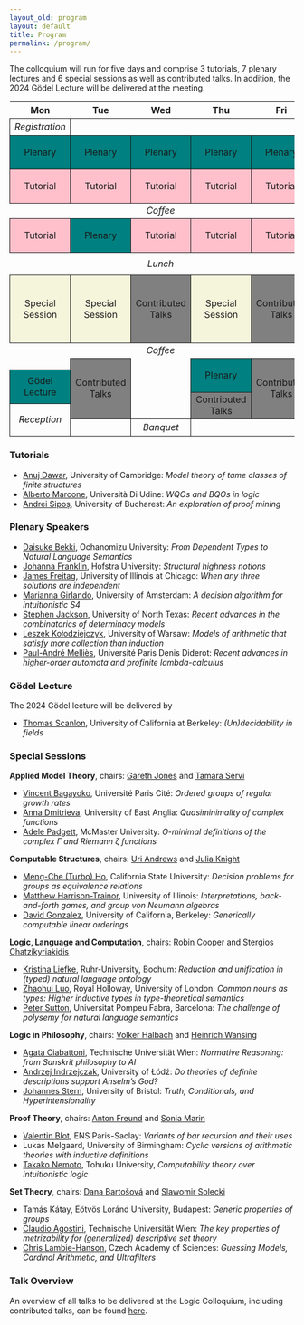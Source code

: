 ```yaml
---
layout_old: program
layout: default
title: Program
permalink: /program/
---
```


The colloquium will run for five days and comprise 3 tutorials, 7 plenary lectures and 6 special sessions as well as contributed talks. In addition, the 2024 Gödel Lecture will be delivered at the meeting.

<style>
    table {
        margin-left:auto;
        margin-right:auto;
        /* width:400px */
        /* border-spacing: 4px; */
        margin-bottom: 10px
    }

    th {
        text-align: center;
        padding: 4px;
        padding-right: 8px;
        padding-left: 8px;
    }

    /* th:first-child {
        text-align: right;
        font-style: italic;
        font-weight: normal;
    } */

    tr > th:first-child {
        text-align: left;
        font-style: italic;
        font-weight: normal;
        display: none;
    }

    td {
        padding-left: 8px;
        padding-right: 8px;
        /* width:60px; */
        text-align: center;
        height: 30px;
        width: 100px;
        /* border: thin solid; */
    }

    .break, .empty {
        font-style: italic;
        height: 20px;
        border: none;
    }

    .lunch {
        font-style: italic;
        height: 40px;
        border: none;
    }

    .social {
        font-style: italic;
        border: thin solid;
    }

    .pl, .gl {
        background-color: teal;
        border: thin solid;
        height: 60px;
    }

    .tu {
        background-color: pink;
        height: 60px;
        border: thin solid;
    }

    .ss {
        background-color: beige;
        height: 120px;
        border: thin solid;
    }

    .ct {
        background-color: gray;
        border: thin solid;
    }
</style>

<table>
    <thead>
    <tr>
        <th></th>
        <th>Mon</th>
        <th>Tue</th>
        <th>Wed</th>
        <th>Thu</th>
        <th>Fri</th>
    </tr>
    </thead>
    <tbody>
    <tr>
        <th>0815 &ndash; 0845</th>
        <td class="social">Registration</td>
    </tr>
    <tr>
        <th>0900 &ndash; 1000</th>
        <td class="pl">Plenary</td>
        <td class="pl">Plenary</td>
        <td class="pl">Plenary</td>
        <td class="pl">Plenary</td>
        <td class="pl">Plenary</td>
    </tr>
    <tr>
        <th>1000 &ndash; 1100</th>
        <td class="tu">Tutorial</td>
        <td class="tu">Tutorial</td>
        <td class="tu">Tutorial</td>
        <td class="tu">Tutorial</td>
        <td class="tu">Tutorial</td>
    </tr>
    <tr>
        <th>1100 &ndash; 1130</th>
        <td colspan="5" class="break">Coffee</td>
    </tr>
    <tr>
        <th>1130 &ndash; 1230</th>
        <td class="tu">Tutorial</td>
        <td class="pl">Plenary</td>
        <td class="tu">Tutorial</td>
        <td class="tu">Tutorial</td>
        <td class="tu">Tutorial</td>
    </tr>
    <tr>
        <th>1230 &ndash; 1400</th>
        <td colspan="5" class="lunch">Lunch</td>
    </tr>
    <tr>
        <th rowspan="4">1400 &ndash; 1600</th>
        <td rowspan="4" class="ss">Special Session</td>
        <td rowspan="4" class="ss">Special Session</td>
        <td rowspan="4" class="ct">Contributed Talks</td>
        <td rowspan="4" class="ss">Special Session</td>
        <td rowspan="4" class="ct">Contributed Talks</td>
    </tr>
    <tr>
        <!-- 1430 -->
    </tr>
    <tr>
        <!-- 1500 -->
    </tr>
    <tr>
        <!-- 1530 -->
    </tr>
    <tr>
        <th>1600 &ndash; 1630</th>
        <td colspan="5" class="break">Coffee</td>
    </tr>
    <tr>
        <th>1630 &ndash; 1700</th>
        <td class="empty"></td>
        <td rowspan="4" class="ct">Contributed Talks</td>
        <td rowspan="4" class="empty"></td>
        <td rowspan="2" class="pl">Plenary</td>
        <td rowspan="4" class="ct">Contributed Talks</td>
    </tr>
    <tr>
        <th>1700 &ndash; 1730</th>
        <td rowspan="2" class="gl">Gödel Lecture</td>
    </tr>
    <tr>
        <th>1730 &ndash; 1800</th>
        <td rowspan="2" class="ct">Contributed Talks</td>
    </tr>
    <tr>
        <th>1800 &ndash; 1830</th>
        <td rowspan="3" class="social">Reception</td>
    </tr>
    <tr>
        <th></th>
        <td class="empty"></td>
        <td class="social">Banquet</td>
        <td></td>
        <td></td>
    </tr>
    </tbody>
</table>

### Tutorials

 - [Anuj Dawar](https://www.cst.cam.ac.uk/people/ad260), University of Cambridge: _Model theory of tame classes of finite structures_
 - [Alberto Marcone](https://users.dimi.uniud.it/~alberto.marcone/), Università Di Udine: _WQOs and BQOs in logic_
 - [Andrei Sipoș](https://cs.unibuc.ro/~asipos/), University of Bucharest: _An exploration of proof mining_

### Plenary Speakers

 - [Daisuke Bekki](https://daisukebekki.github.io/), Ochanomizu University: _From Dependent Types to Natural Language Semantics_
 - [Johanna Franklin](http://johannafranklin.net/), Hofstra University: _Structural highness notions_
 - [James Freitag](https://homepages.math.uic.edu/~freitag/), University of Illinois at Chicago: _When any three solutions are independent_
 - [Marianna Girlando](http://www.mariannagirlando.com/Girlando.html), University of Amsterdam: _A decision algorithm for intuitionistic S4_
 - [Stephen Jackson](https://www.math.unt.edu/~sjackson/), University of North Texas: _Recent advances in the combinatorics of determinacy models_
 - [Leszek Kołodziejczyk](https://www.mimuw.edu.pl/~lak/), University of Warsaw: _Models of arithmetic that satisfy more collection than induction_
 - [Paul-André Melliès](https://www.irif.fr/~mellies/), Université Paris Denis Diderot: _Recent advances in higher-order automata and profinite lambda-calculus_

### Gödel Lecture

The 2024 Gödel lecture will be delivered by

- [Thomas Scanlon](https://math.berkeley.edu/~scanlon/), University of California at Berkeley: _(Un)decidability in fields_

### Special Sessions

**Applied Model Theory**, chairs: [Gareth Jones](https://personalpages.manchester.ac.uk/staff/Gareth.Jones-3/index.php) and [Tamara Servi](https://tamaraservi.github.io/)

- [Vincent Bagayoko](https://vincentbagayoko.neocities.org), Université Paris Cité: _Ordered groups of regular growth rates_
- [Anna Dmitrieva](https://research-portal.uea.ac.uk/en/persons/anna-dmitrieva), University of East Anglia: _Quasiminimality of complex functions_
- [Adele Padgett](https://sites.google.com/view/adele-padgett/home), McMaster University: _O-minimal definitions of the complex Γ and Riemann ζ functions_
    

**Computable Structures**, chairs: [Uri Andrews](https://uriandrews.netlify.app/) and [Julia Knight](https://math.nd.edu/people/faculty/julia-knight/)

- [Meng-Che (Turbo) Ho](https://sites.google.com/view/turboho/homepage), California State University: _Decision problems for groups as equivalence relations_
- [Matthew Harrison-Trainor](http://homepages.math.uic.edu/~mht/), University of Illinois: _Interpretations, back-and-forth games, and group von Neumann algebras_
- [David Gonzalez](https://www.davidgonzalezlogic.com), University of California, Berkeley: _Generically computable linear orderings_


**Logic, Language and Computation**, chairs: [Robin Cooper](https://sites.google.com/view/robincooper) and [Stergios Chatzikyriakidis](https://www.stergioschatzikyriakidis.com/)

- [Kristina Liefke](https://www.ruhr-uni-bochum.de/phil-inf/), Ruhr-University, Bochum: _Reduction and unification in (typed) natural language ontology_
- [Zhaohui Luo](https://www.cs.rhul.ac.uk/home/zhaohui/), Royal Holloway, University of London: _Common nouns as types: Higher inductive types in type-theoretical semantics_
- [Peter Sutton](https://peter-sutton.github.io/), Universitat Pompeu Fabra, Barcelona: _The challenge of polysemy for natural language semantics_


**Logic in Philosophy**, chairs: [Volker Halbach](https://users.ox.ac.uk/~sfop0114/) and [Heinrich Wansing](https://www.pe.ruhr-uni-bochum.de/philosophie/i/logic/index.html.en)

- [Agata Ciabattoni](https://www.logic.at/staff/agata/), Technische Universität Wien: _Normative Reasoning: from Sanskrit philosophy to AI_
- [Andrzej Indrzejczak](https://www.filozofia.uni.lodz.pl/en/translate-to-english-andrzej-indrzejczak), University of Łódź: _Do theories of definite descriptions support Anselm’s God?_
- [Johannes Stern](https://johannesstern.github.io), University of Bristol: _Truth, Conditionals, and Hyperintensionality_


**Proof Theory**, chairs: [Anton Freund](https://www.mathematik.uni-wuerzburg.de/mathematicallogic/team/freund-anton/) and [Sonia Marin](https://filipendule.github.io/)

- [Valentin Blot](https://valentinblot.org/pro/), ENS Paris-Saclay: _Variants of bar recursion and their uses_
- Lukas Melgaard, University of Birmingham: _Cyclic versions of arithmetic theories with inductive definitions_
- [Takako Nemoto](https://researchmap.jp/nemototakako?lang=en), Tohuku University, _Computability theory over intuitionistic logic_


**Set Theory**, chairs: [Dana Bartošová](https://people.clas.ufl.edu/dbartosova/) and [Slawomir Solecki](https://math.cornell.edu/slawomir-solecki)

- Tamás Kátay, Eötvös Loránd University, Budapest: _Generic properties of groups_
- [Claudio Agostini](https://sites.google.com/view/claudioagostiniswebsite), Technische Universität Wien: _The key properties of metrizability for (generalized) descriptive set theory_
- [Chris Lambie-Hanson](https://users.math.cas.cz/~lambiehanson/), Czech Academy of Sciences: _Guessing Models, Cardinal Arithmetic, and Ultrafilters_

### Talk Overview

An overview of all talks to be delivered at the Logic Colloquium, including contributed talks, can be found [here](/talks).
